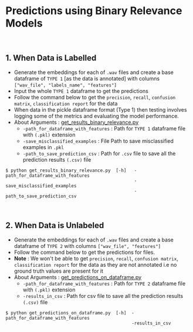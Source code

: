 # Predictions using Binary Relevance Models

<br>

## 1. When Data is Labelled
-  Generate the embeddings for each of ```.wav``` files and create a base dataframe of ```TYPE 1```  [as the data is annotated] with columns ```["wav_file", "labels_name", "features"]```
- Input the whole ```TYPE 1``` dataframe to get the predictions
- Follow the command below to get the ```precision```, ```recall```, ```confusion matrix```, ```classification report``` for the data
-   When data in the pickle dataframe format (Type 1) then testing involves logging some of the metrics and evaluating the model performance.
- About Arguments : [get_results_binary_relevance.py](https://github.com/wildlytech/modular_acoustic_detection/blob/3a05ea41746ba72212f8878b519696b6d520258f/predictions/dense_layer_model/get_results_multilabel.py#L37)
	- ```-path_for_dataframe_with_features``` : Path for ```TYPE 1``` dataframe file with ```(.pkl)```  extension
	- ```-save_misclassified_examples``` : File Path to save misclassified examples in ```.pkl``` 
	- ```-path_to_save_prediction_csv``` : Path for ```.csv``` file to save all the prediction results ```(.csv)``` file

```shell
$ python get_results_binary_relevance.py  [-h]   -path_for_dataframe_with_features
                                                 -save_misclassified_examples
                                                 -path_to_save_prediction_csv
```

<br>

## 2. When Data is Unlabeled

- Generate the embeddings for each of ```.wav``` files and create a base dataframe of ```TYPE 2``` with columns ```["wav_file", "features"]```
- Follow the command below to get the predictions for files.
- **Note** : We won't be able to get ```precision```, ```recall```, ```confusion matrix```, ```classification report``` for the data as they are not annotated i.e no ground truth values are present for it
 - About Arguments : [get_predictions_on_dataframe.py](https://github.com/wildlytech/modular_acoustic_detection/blob/3a05ea41746ba72212f8878b519696b6d520258f/predictions/dense_layer_model/predict_on_dataframe_file.py#L25)
	- ```-path_for_dataframe_with_features``` : Path for ```TYPE 2``` dataframe file with ```(.pkl)```  extension
	- ```-results_in_csv``` : Path for csv file to save all the prediction results ```(.csv)``` file

```shell
$ python get_predictions_on_dataframe.py  [-h]  -path_for_dataframe_with_features
                                                -results_in_csv
```




